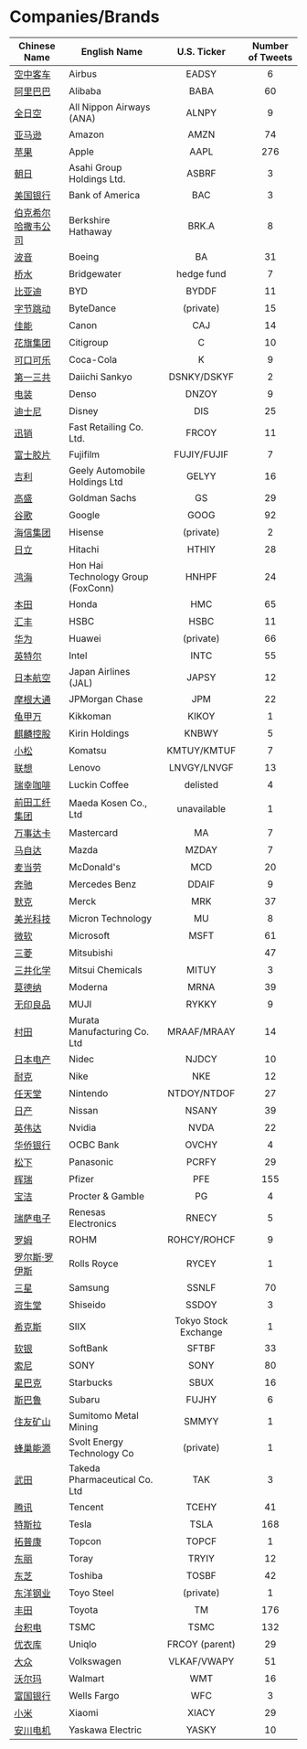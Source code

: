 # Companies/Brands  
        
| Chinese Name | English Name | U.S. Ticker | Number of Tweets |
| ----- | ----- | :---: | :---: |
| [空中客车](空中客车.md) | Airbus | EADSY | 6 |
| [阿里巴巴](阿里巴巴.md) | Alibaba | BABA | 60 |
| [全日空](全日空.md) | All Nippon Airways (ANA) | ALNPY | 9 |
| [亚马逊](亚马逊.md) | Amazon | AMZN | 74 |
| [苹果](苹果.md) | Apple | AAPL | 276 |
| [朝日](朝日.md) | Asahi Group Holdings Ltd. | ASBRF | 3 |
| [美国银行](美国银行.md) | Bank of America | BAC | 3 |
| [伯克希尔哈撒韦公司](伯克希尔哈撒韦公司.md) | Berkshire Hathaway | BRK.A | 8 |
| [波音](波音.md) | Boeing | BA | 31 |
| [桥水](桥水.md) | Bridgewater | hedge fund | 7 |
| [比亚迪](比亚迪.md) | BYD | BYDDF | 11 |
| [字节跳动](字节跳动.md) | ByteDance | (private) | 15 |
| [佳能](佳能.md) | Canon | CAJ | 14 |
| [花旗集团](花旗集团.md) | Citigroup | C | 10 |
| [可口可乐](可口可乐.md) | Coca-Cola | K | 9 |
| [第一三共](第一三共.md) | Daiichi Sankyo | DSNKY/DSKYF | 2 |
| [电装](电装.md) | Denso | DNZOY | 9 |
| [迪士尼](迪士尼.md) | Disney | DIS | 25 |
| [迅销](迅销.md) | Fast Retailing Co. Ltd. | FRCOY | 11 |
| [富士胶片](富士胶片.md) | Fujifilm | FUJIY/FUJIF | 7 |
| [吉利](吉利.md) | Geely Automobile Holdings Ltd | GELYY | 16 |
| [高盛](高盛.md) | Goldman Sachs | GS | 29 |
| [谷歌](谷歌.md) | Google | GOOG | 92 |
| [海信集团](海信集团.md) | Hisense | (private) | 2 |
| [日立](日立.md) | Hitachi | HTHIY | 28 |
| [鸿海](鸿海.md) | Hon Hai Technology Group (FoxConn) | HNHPF | 24 |
| [本田](本田.md) | Honda | HMC | 65 |
| [汇丰](汇丰.md) | HSBC | HSBC | 11 |
| [华为](华为.md) | Huawei | (private) | 66 |
| [英特尔](英特尔.md) | Intel | INTC | 55 |
| [日本航空](日本航空.md) | Japan Airlines (JAL) | JAPSY | 12 |
| [摩根大通](摩根大通.md) | JPMorgan Chase | JPM | 22 |
| [龟甲万](龟甲万.md) | Kikkoman | KIKOY | 1 |
| [麒麟控股](麒麟控股.md) | Kirin Holdings | KNBWY | 5 |
| [小松](小松.md) | Komatsu | KMTUY/KMTUF | 7 |
| [联想](联想.md) | Lenovo | LNVGY/LNVGF | 13 |
| [瑞幸咖啡](瑞幸咖啡.md) | Luckin Coffee | delisted | 4 |
| [前田工纤集团](前田工纤集团.md) | Maeda Kosen Co., Ltd | unavailable | 1 |
| [万事达卡](万事达卡.md) | Mastercard | MA | 7 |
| [马自达](马自达.md) | Mazda | MZDAY | 7 |
| [麦当劳](麦当劳.md) | McDonald's | MCD | 20 |
| [奔驰](奔驰.md) | Mercedes Benz | DDAIF | 9 |
| [默克](默克.md) | Merck | MRK | 37 |
| [美光科技](美光科技.md) | Micron Technology | MU | 8 |
| [微软](微软.md) | Microsoft | MSFT | 61 |
| [三菱](三菱.md) | Mitsubishi |  | 47 |
| [三井化学](三井化学.md) | Mitsui Chemicals | MITUY | 3 |
| [莫德纳](莫德纳.md) | Moderna | MRNA | 39 |
| [无印良品](无印良品.md) | MUJI | RYKKY | 9 |
| [村田](村田.md) | Murata Manufacturing Co. Ltd | MRAAF/MRAAY | 14 |
| [日本电产](日本电产.md) | Nidec | NJDCY | 10 |
| [耐克](耐克.md) | Nike | NKE | 12 |
| [任天堂](任天堂.md) | Nintendo | NTDOY/NTDOF | 27 |
| [日产](日产.md) | Nissan | NSANY | 39 |
| [英伟达](英伟达.md) | Nvidia | NVDA | 22 |
| [华侨银行](华侨银行.md) | OCBC Bank | OVCHY | 4 |
| [松下](松下.md) | Panasonic | PCRFY | 29 |
| [辉瑞](辉瑞.md) | Pfizer | PFE | 155 |
| [宝洁](宝洁.md) | Procter & Gamble | PG | 4 |
| [瑞萨电子](瑞萨电子.md) | Renesas Electronics | RNECY | 5 |
| [罗姆](罗姆.md) | ROHM | ROHCY/ROHCF | 9 |
| [罗尔斯·罗伊斯](罗尔斯·罗伊斯.md) | Rolls Royce | RYCEY | 1 |
| [三星](三星.md) | Samsung | SSNLF | 70 |
| [资生堂](资生堂.md) | Shiseido | SSDOY | 3 |
| [希克斯](希克斯.md) | SIIX | Tokyo Stock Exchange | 1 |
| [软银](软银.md) | SoftBank | SFTBF | 33 |
| [索尼](索尼.md) | SONY | SONY | 80 |
| [星巴克](星巴克.md) | Starbucks | SBUX | 16 |
| [斯巴鲁](斯巴鲁.md) | Subaru | FUJHY | 6 |
| [住友矿山](住友矿山.md) | Sumitomo Metal Mining | SMMYY | 1 |
| [蜂巢能源](蜂巢能源.md) | Svolt Energy Technology Co | (private) | 1 |
| [武田](武田.md) | Takeda Pharmaceutical Co. Ltd | TAK | 3 |
| [腾讯](腾讯.md) | Tencent | TCEHY | 41 |
| [特斯拉](特斯拉.md) | Tesla | TSLA | 168 |
| [拓普康](拓普康.md) | Topcon | TOPCF | 1 |
| [东丽](东丽.md) | Toray | TRYIY | 12 |
| [东芝](东芝.md) | Toshiba | TOSBF | 42 |
| [东洋钢业](东洋钢业.md) | Toyo Steel | (private) | 1 |
| [丰田](丰田.md) | Toyota | TM | 176 |
| [台积电](台积电.md) | TSMC | TSMC | 132 |
| [优衣库](优衣库.md) | Uniqlo | FRCOY (parent) | 29 |
| [大众](大众.md) | Volkswagen | VLKAF/VWAPY | 51 |
| [沃尔玛](沃尔玛.md) | Walmart | WMT | 16 |
| [富国银行](富国银行.md) | Wells Fargo | WFC | 3 |
| [小米](小米.md) | Xiaomi | XIACY | 29 |
| [安川电机](安川电机.md) | Yaskawa Electric | YASKY | 10 |
